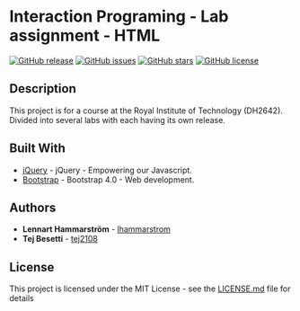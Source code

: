 Interaction Programing - Lab assignment - HTML
=================================================
[![GitHub release](https://img.shields.io/github/tag/lhammarstrom/dinnerplanner-html.svg)](https://github.com/lhammarstrom/dinnerplanner-html/releases)
[![GitHub issues](https://img.shields.io/github/issues/lhammarstrom/dinnerplanner-html.svg)](https://github.com/lhammarstrom/dinnerplanner-html/issues)
[![GitHub stars](https://img.shields.io/github/stars/lhammarstrom/dinnerplanner-html.svg)](https://github.com/lhammarstrom/dinnerplanner-html/stargazers)
[![GitHub license](https://img.shields.io/badge/license-MIT-blue.svg)](https://raw.githubusercontent.com/lhammarstrom/dinnerplanner-html/master/LICENSE)

## Description

This project is for a course at the Royal Institute of Technology (DH2642). Divided into several labs with each having its own release.

## Built With

* [jQuery](https://github.com/jquery/jquery) - jQuery - Empowering our Javascript.
* [Bootstrap](https://github.com/twbs/bootstrap) - Bootstrap 4.0 - Web development.

## Authors

* **Lennart Hammarström** - [lhammarstrom](https://github.com/lhammarstrom)
* **Tej Besetti** - [tej2108](https://github.com/tej2108)

## License

This project is licensed under the MIT License - see the [LICENSE.md](LICENSE.md) file for details
